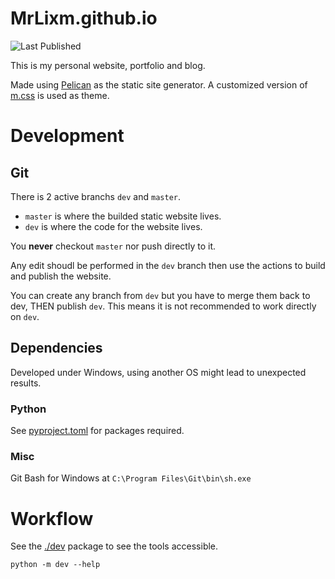 # MrLixm.github.io

![Last Published](https://img.shields.io/github/last-commit/MrLixm/MrLixm.github.io/master?label=Last%20Published)

This is my personal website, portfolio and blog.

Made using [Pelican](<https://blog.getpelican.com/>) as the static site
generator.
A customized version of [m.css](https://mcss.mosra.cz/>) is used as theme.

# Development

## Git

There is 2 active branchs `dev` and `master`.

- `master` is where the builded static website lives.
- `dev` is where the code for the website lives.

You **never** checkout `master` nor push directly to it.

Any edit shoudl be performed in the `dev` branch then use the actions to build 
and publish the website.

You can create any branch from `dev` but you have to merge them back to dev,
THEN publish `dev`. This means it is not recommended to work directly on `dev`.


## Dependencies

Developed under Windows, using another OS might lead to unexpected results.

### Python

See [pyproject.toml](pyproject.toml) for packages required.

### Misc

Git Bash for Windows at `C:\Program Files\Git\bin\sh.exe`

# Workflow

See the [./dev](./dev) package to see the tools accessible.

```shell
python -m dev --help
```